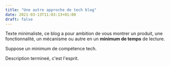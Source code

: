```yaml
---
title: "Une autre approche de tech blog"
date: 2021-03-13T11:03:13+01:00
draft: false
---
```

<!--more-->

Texte minimaliste, ce blog a pour ambition de vous montrer un produit, une fonctionnalité, un mécanisme ou autre en un **minimum de temps** de lecture.

Suppose un minimum de compétence tech.

Description termineé, c'est l'esprit.
